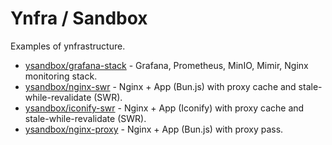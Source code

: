 # Ynfra / Sandbox

Examples of ynfrastructure.

- [ysandbox/grafana-stack](./grafana-stack) - Grafana, Prometheus, MinIO, Mimir, Nginx monitoring stack.
- [ysandbox/nginx-swr](./nginx-swr) - Nginx + App (Bun.js) with proxy cache and stale-while-revalidate (SWR).
- [ysandbox/iconify-swr](./iconify-swr) - Nginx + App (Iconify) with proxy cache and stale-while-revalidate (SWR).
- [ysandbox/nginx-proxy](./nginx-proxy) - Nginx + App (Bun.js) with proxy pass.
